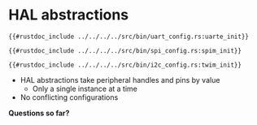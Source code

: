# HAL abstractions

```rust,noplaypen
{{#rustdoc_include ../../../../src/bin/uart_config.rs:uarte_init}}
```

```rust,noplaypen
{{#rustdoc_include ../../../../src/bin/spi_config.rs:spim_init}}
```

```rust,noplaypen
{{#rustdoc_include ../../../../src/bin/i2c_config.rs:twim_init}}
```

- HAL abstractions take peripheral handles and pins by value
    - Only a single instance at a time
- No conflicting configurations

**Questions so far?**

